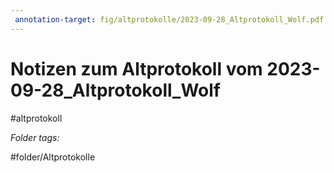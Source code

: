 ```yaml
---
 annotation-target: fig/altprotokolle/2023-09-28_Altprotokoll_Wolf.pdf
---
```

# Notizen zum Altprotokoll vom 2023-09-28_Altprotokoll_Wolf
#altprotokoll



 *Folder tags:*

#folder/Altprotokolle